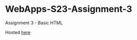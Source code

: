 # WebApps-S23-Assignment-3
Assignment 3 - Basic HTML

<p> Hosted <a href="https://github.com/settings/pages"> here </a>
</p>